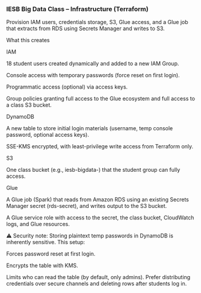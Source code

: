 ### IESB Big Data Class – Infrastructure (Terraform)

Provision IAM users, credentials storage, S3, Glue access, and a Glue job that extracts from RDS using Secrets Manager and writes to S3.

What this creates

IAM

18 student users created dynamically and added to a new IAM Group.

Console access with temporary passwords (force reset on first login).

Programmatic access (optional) via access keys.

Group policies granting full access to the Glue ecosystem and full access to a class S3 bucket.

DynamoDB

A new table to store initial login materials (username, temp console password, optional access keys).

SSE-KMS encrypted, with least-privilege write access from Terraform only.

S3

One class bucket (e.g., iesb-bigdata-<suffix>) that the student group can fully access.

Glue

A Glue job (Spark) that reads from Amazon RDS using an existing Secrets Manager secret (rds-secret), and writes output to the S3 bucket.

A Glue service role with access to the secret, the class bucket, CloudWatch logs, and Glue resources.

⚠️ Security note: Storing plaintext temp passwords in DynamoDB is inherently sensitive. This setup:

Forces password reset at first login.

Encrypts the table with KMS.

Limits who can read the table (by default, only admins).
Prefer distributing credentials over secure channels and deleting rows after students log in.
